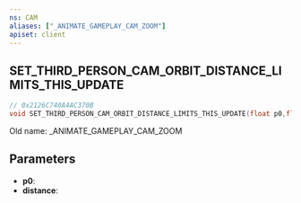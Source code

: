 ```yaml
---
ns: CAM
aliases: ["_ANIMATE_GAMEPLAY_CAM_ZOOM"]
apiset: client
---
```

## SET_THIRD_PERSON_CAM_ORBIT_DISTANCE_LIMITS_THIS_UPDATE

```c
// 0x2126C740A4AC370B
void SET_THIRD_PERSON_CAM_ORBIT_DISTANCE_LIMITS_THIS_UPDATE(float p0,float distance);
```

Old name: _ANIMATE_GAMEPLAY_CAM_ZOOM

## Parameters
* **p0**:
* **distance**: